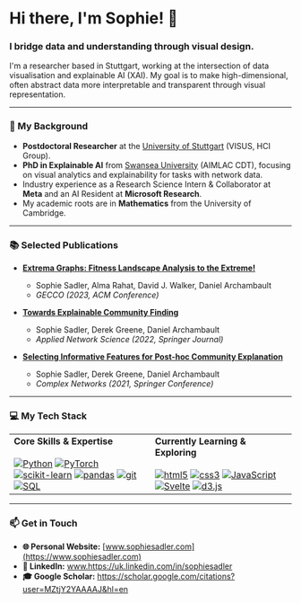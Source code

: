 # Hi there, I'm Sophie! 👋

### I bridge data and understanding through visual design.

I'm a researcher based in Stuttgart, working at the intersection of data visualisation and explainable AI (XAI). My goal is to make high-dimensional, often abstract data more interpretable and transparent through visual representation.

---

### 🔬 My Background

* **Postdoctoral Researcher** at the [University of Stuttgart](https://visvar.github.io/) (VISUS, HCI Group).
* **PhD in Explainable AI** from [Swansea University](https://cdt-aimlac.org/) (AIMLAC CDT), focusing on visual analytics and explainability for tasks with network data.
* Industry experience as a Research Science Intern & Collaborator at **Meta** and an AI Resident at **Microsoft Research**.
* My academic roots are in **Mathematics** from the University of Cambridge.

---

### 📚 Selected Publications

* **[Extrema Graphs: Fitness Landscape Analysis to the Extreme!](https://dl.acm.org/doi/pdf/10.1145/3583133.3596343)**
  * Sophie Sadler, Alma Rahat, David J. Walker, Daniel Archambault
  * *GECCO (2023, ACM Conference)*

* **[Towards Explainable Community Finding](http://derekgreene.com/papers/sadler22explainable.pdf)**
  * Sophie Sadler, Derek Greene, Daniel Archambault
  * *Applied Network Science (2022, Springer Journal)*

* **[Selecting Informative Features for Post-hoc Community Explanation](http://derekgreene.com/papers/sadler21community.pdf)**
  * Sophie Sadler, Derek Greene, Daniel Archambault
  * *Complex Networks (2021, Springer Conference)*

---

### 💻 My Tech Stack

<table>
  <tr>
    <td valign="top" width="50%">
      <strong>Core Skills & Expertise</strong><br><br>
      <a href="https://www.python.org" target="_blank" rel="noreferrer"><img src="https://img.shields.io/badge/Python-3776AB?style=for-the-badge&logo=python&logoColor=white" alt="Python"></a>
      <a href="https://pytorch.org/" target="_blank" rel="noreferrer"><img src="https://img.shields.io/badge/PyTorch-%23EE4C2C.svg?style=for-the-badge&logo=PyTorch&logoColor=white" alt="PyTorch"></a>
      <a href="https://scikit-learn.org/" target="_blank" rel="noreferrer"><img src="https://img.shields.io/badge/scikit--learn-%23F7931E.svg?style=for-the-badge&logo=scikit-learn&logoColor=white" alt="scikit-learn"></a>
      <a href="https://pandas.pydata.org/" target="_blank" rel="noreferrer"><img src="https://img.shields.io/badge/pandas-%23150458.svg?style=for-the-badge&logo=pandas&logoColor=white" alt="pandas"></a>
      <a href="https://git-scm.com/" target="_blank" rel="noreferrer"><img src="https://img.shields.io/badge/git-%23F05033.svg?style=for-the-badge&logo=git&logoColor=white" alt="git"></a>
      <a href="https://www.postgresql.org" target="_blank" rel="noreferrer"><img src="https://img.shields.io/badge/SQL-025E8C?style=for-the-badge&logo=postgresql&logoColor=white" alt="SQL"></a>
    </td>
    <td valign="top" width="50%">
      <strong>Currently Learning & Exploring</strong><br><br>
      <a href="https://www.w3.org/html/" target="_blank" rel="noreferrer"><img src="https://img.shields.io/badge/html5-%23E34F26.svg?style=for-the-badge&logo=html5&logoColor=white" alt="html5"></a>
      <a href="https://www.w3schools.com/css/" target="_blank" rel="noreferrer"><img src="https://img.shields.io/badge/css3-%231572B6.svg?style=for-the-badge&logo=css3&logoColor=white" alt="css3"></a>
      <a href="https://developer.mozilla.org/en-US/docs/Web/JavaScript" target="_blank" rel="noreferrer"><img src="https://img.shields.io/badge/JavaScript-F7DF1E?style=for-the-badge&logo=javascript&logoColor=black" alt="JavaScript"></a>
      <a href="https://svelte.dev/" target="_blank" rel="noreferrer"><img src="https://img.shields.io/badge/Svelte-FF3E00?style=for-the-badge&logo=svelte&logoColor=white" alt="Svelte"></a>
      <a href="https://d3js.org/" target="_blank" rel="noreferrer"><img src="https://img.shields.io/badge/d3.js-F9A03C?style=for-the-badge&logo=d3.js&logoColor=white" alt="d3.js"></a>
    </td>
  </tr>
</table>

---

### 📫 Get in Touch

* **🌐 Personal Website:** [www.sophiesadler.com](https://www.sophiesadler.com)
* **💼 LinkedIn:** www.https://uk.linkedin.com/in/sophiesadler
* **🎓 Google Scholar:** https://scholar.google.com/citations?user=MZtjY2YAAAAJ&hl=en
